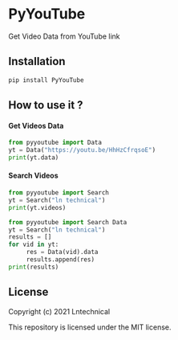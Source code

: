 # PyYouTube 

Get Video Data from YouTube link 

## Installation 
```bash
pip install PyYouTube
```

## How to use it ?
#### Get Videos Data 

```python
from pyyoutube import Data
yt = Data("https://youtu.be/HhHzCfrqsoE")
print(yt.data)
```

#### Search Videos
```python 
from pyyoutube import Search
yt = Search("ln technical")
print(yt.videos)
```
```python 
from pyyoutube import Search Data 
yt = Search("ln technical")
results = []
for vid in yt:
     res = Data(vid).data
     results.append(res)
print(results)
```

## License 
Copyright (c) 2021 Lntechnical

This repository is licensed under the MIT license.
